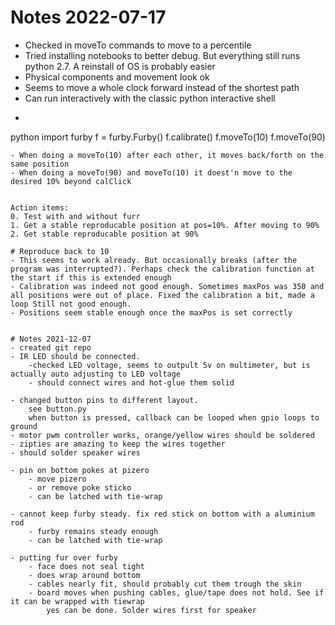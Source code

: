 # Notes 2022-07-17
- Checked in moveTo commands to move to a percentile
- Tried installing notebooks to better debug. But everything still runs python 2.7. A reinstall of OS is probably easier
- Physical components and movement look ok
- Seems to move a whole clock forward instead of the shortest path
- Can run interactively with the classic python interactive shell
- ```
python
import furby
f = furby.Furby()
f.calibrate()
f.moveTo(10)
f.moveTo(90)
```
- When doing a moveTo(10) after each other, it moves back/forth on the same position
- When doing a moveTo(90) and moveTo(10) it doest'n move to the desired 10% beyond calClick


Action items:
0. Test with and without furr
1. Get a stable reproducable position at pos=10%. After moving to 90%
2. Get stable reproducable position at 90%

# Reproduce back to 10
- This seems to work already. But occasionally breaks (after the program was interrupted?). Perhaps check the calibration function at the start if this is extended enough 
- Calibration was indeed not good enough. Sometimes maxPos was 350 and all positions were out of place. Fixed the calibration a bit, made a loop Still not good enough.
- Positions seem stable enough once the maxPos is set correctly


# Notes 2021-12-07
- created git repo
- IR LED should be connected.
	-checked LED voltage, seems to outpult 5v on multimeter, but is actually auto adjusting to LED voltage
	- should connect wires and hot-glue them solid

- changed button pins to different layout. 
	see button.py
	when button is pressed, callback can be looped when gpio loops to ground
- motor pwm controller works, orange/yellow wires should be soldered
- zipties are amazing to keep the wires together
- should solder speaker wires

- pin on bottom pokes at pizero
	- move pizero
	- or remove poke sticko
	- can be latched with tie-wrap

- cannot keep furby steady. fix red stick on bottom with a aluminium rod
	- furby remains steady enough
	- can be latched with tie-wrap

- putting fur over furby
	- face does not seal tight
	- does wrap around bottom
	- cables nearly fit, should probably cut them trough the skin
	- board moves when pushing cables, glue/tape does not hold. See if it can be wrapped with tiewrap
		yes can be done. Solder wires first for speaker
